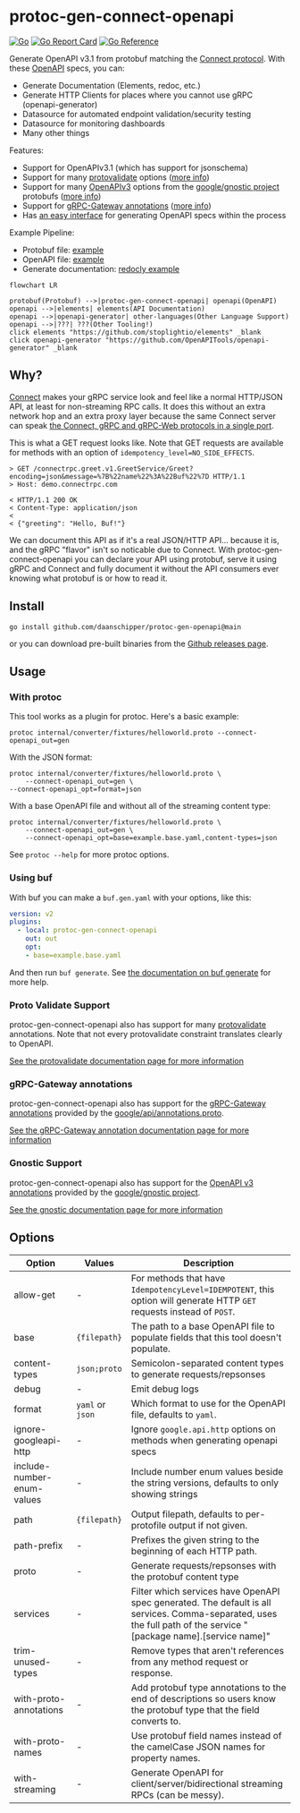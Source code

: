 # protoc-gen-connect-openapi
[![Go](https://github.com/daanschipper/protoc-gen-openapi/actions/workflows/go.yml/badge.svg)](https://github.com/daanschipper/protoc-gen-openapi/actions/workflows/go.yml) [![Go Report Card](https://goreportcard.com/badge/github.com/daanschipper/protoc-gen-openapi)](https://goreportcard.com/report/github.com/daanschipper/protoc-gen-openapi) [![Go Reference](https://pkg.go.dev/badge/github.com/daanschipper/protoc-gen-openapi.svg)](https://pkg.go.dev/github.com/daanschipper/protoc-gen-openapi)

Generate OpenAPI v3.1 from protobuf matching the [Connect protocol](https://connectrpc.com/docs/protocol). With these [OpenAPI](https://www.openapis.org/what-is-openapi) specs, you can:

- Generate Documentation (Elements, redoc, etc.)
- Generate HTTP Clients for places where you cannot use gRPC (openapi-generator)
- Datasource for automated endpoint validation/security testing
- Datasource for monitoring dashboards
- Many other things

Features:
- Support for OpenAPIv3.1 (which has support for jsonschema)
- Support for many [protovalidate](https://github.com/bufbuild/protovalidate) options ([more info](protovalidate.md))
- Support for many [OpenAPIv3](https://github.com/google/gnostic/blob/main/openapiv3/annotations.proto) options from the [google/gnostic project](https://github.com/google/gnostic) protobufs ([more info](gnostic.md))
- Support for [gRPC-Gateway annotations](https://github.com/grpc-ecosystem/grpc-gateway) ([more info](grpcgateway.md))
- Has [an easy interface](https://pkg.go.dev/github.com/daanschipper/protoc-gen-openapi/converter) for generating OpenAPI specs within the process

Example Pipeline:
- Protobuf file: [example](examples/basic.proto)
- OpenAPI file: [example](examples/basic.openapi.yaml)
- Generate documentation: [redocly example](examples/basic.png)

```mermaid
flowchart LR

protobuf(Protobuf) -->|protoc-gen-connect-openapi| openapi(OpenAPI)
openapi -->|elements| elements(API Documentation)
openapi -->|openapi-generator| other-languages(Other Language Support)
openapi -->|???| ???(Other Tooling!)
click elements "https://github.com/stoplightio/elements" _blank
click openapi-generator "https://github.com/OpenAPITools/openapi-generator" _blank
```

## Why?
[Connect](https://connectrpc.com/docs/introduction) makes your gRPC service look and feel like a normal HTTP/JSON API, at least for non-streaming RPC calls. It does this without an extra network hop and an extra proxy layer because the same Connect server can speak [the Connect, gRPC and gRPC-Web protocols in a single port](https://connectrpc.com/docs/multi-protocol).

This is what a GET request looks like. Note that GET requests are available for methods with an option of `idempotency_level=NO_SIDE_EFFECTS`.
```
> GET /connectrpc.greet.v1.GreetService/Greet?encoding=json&message=%7B%22name%22%3A%22Buf%22%7D HTTP/1.1
> Host: demo.connectrpc.com

< HTTP/1.1 200 OK
< Content-Type: application/json
<
< {"greeting": "Hello, Buf!"}
```
We can document this API as if it's a real JSON/HTTP API... because it is, and the gRPC "flavor" isn't so noticable due to Connect. With protoc-gen-connect-openapi you can declare your API using protobuf, serve it using gRPC and Connect and fully document it without the API consumers ever knowing what protobuf is or how to read it.

## Install
```shell
go install github.com/daanschipper/protoc-gen-openapi@main
```

or you can download pre-built binaries from the [Github releases page](https://github.com/daanschipper/protoc-gen-openapi/releases/latest).

## Usage
### With protoc
This tool works as a plugin for protoc. Here's a basic example:
```shell
protoc internal/converter/fixtures/helloworld.proto --connect-openapi_out=gen
```

With the JSON format:
```shell
protoc internal/converter/fixtures/helloworld.proto \
    --connect-openapi_out=gen \
--connect-openapi_opt=format=json
```

With a base OpenAPI file and without all of the streaming content type:
```shell
protoc internal/converter/fixtures/helloworld.proto \
    --connect-openapi_out=gen \
    --connect-openapi_opt=base=example.base.yaml,content-types=json
```

See `protoc --help` for more protoc options.

### Using buf
With buf you can make a `buf.gen.yaml` with your options, like this:
```yaml
version: v2
plugins:
  - local: protoc-gen-connect-openapi
    out: out
    opt:
    - base=example.base.yaml
```
And then run `buf generate`. See [the documentation on buf generate](https://buf.build/docs/reference/cli/buf/generate#usage) for more help.

### Proto Validate Support
protoc-gen-connect-openapi also has support for many [protovalidate](https://github.com/bufbuild/protovalidate) annotations. Note that not every protovalidate constraint translates clearly to OpenAPI.

[See the protovalidate documentation page for more information](protovalidate.md)

### gRPC-Gateway annotations
protoc-gen-connect-openapi also has support for the [gRPC-Gateway annotations](https://grpc-ecosystem.github.io/grpc-gateway/docs/tutorials/adding_annotations/) provided by the [google/api/annotations.proto](https://github.com/googleapis/googleapis/blob/master/google/api/annotations.proto).

[See the gRPC-Gateway annotation documentation page for more information](grpcgateway.md)

### Gnostic Support
protoc-gen-connect-openapi also has support for the [OpenAPI v3 annotations](https://github.com/google/gnostic/blob/main/openapiv3/annotations.proto) provided by the [google/gnostic project](https://github.com/google/gnostic).

[See the gnostic documentation page for more information](gnostic.md)

## Options
| Option | Values | Description |
|---|---|---|
| allow-get | - | For methods that have `IdempotencyLevel=IDEMPOTENT`, this option will generate HTTP `GET` requests instead of `POST`. |
| base | `{filepath}` | The path to a base OpenAPI file to populate fields that this tool doesn't populate. |
| content-types | `json;proto` | Semicolon-separated content types to generate requests/repsonses |
| debug | - | Emit debug logs |
| format | `yaml` or `json` | Which format to use for the OpenAPI file, defaults to `yaml`. |
| ignore-googleapi-http | - | Ignore `google.api.http` options on methods when generating openapi specs  |
| include-number-enum-values | - | Include number enum values beside the string versions, defaults to only showing strings |
| path | `{filepath}` | Output filepath, defaults to per-protofile output if not given. |
| path-prefix | - | Prefixes the given string to the beginning of each HTTP path. |
| proto | - | Generate requests/repsonses with the protobuf content type |
| services | - | Filter which services have OpenAPI spec generated. The default is all services. Comma-separated, uses the full path of the service "[package name].[service name]" |
| trim-unused-types | - | Remove types that aren't references from any method request or response. |
| with-proto-annotations | - | Add protobuf type annotations to the end of descriptions so users know the protobuf type that the field converts to. |
| with-proto-names | - | Use protobuf field names instead of the camelCase JSON names for property names. |
| with-streaming | - | Generate OpenAPI for client/server/bidirectional streaming RPCs (can be messy). |